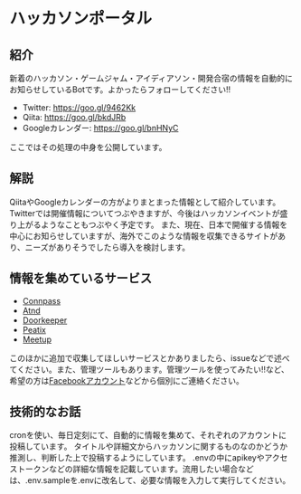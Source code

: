 # ハッカソンポータル

## 紹介

新着のハッカソン・ゲームジャム・アイディアソン・開発合宿の情報を自動的にお知らせしているBotです。よかったらフォローしてください!!

 * Twitter: https://goo.gl/9462Kk
 * Qiita: https://goo.gl/bkdJRb
 * Googleカレンダー: https://goo.gl/bnHNyC

ここではその処理の中身を公開しています。

## 解説

QiitaやGoogleカレンダーの方がよりまとまった情報として紹介しています。
Twitterでは開催情報についてつぶやきますが、今後はハッカソンイベントが盛り上がるようなこともつぶやく予定です。
また、現在、日本で開催する情報を中心にお知らせしていますが、海外でこのような情報を収集できるサイトがあり、ニーズがありそうでしたら導入を検討します。

## 情報を集めているサービス
 * [Connpass](https://connpass.com/)
 * [Atnd](https://atnd.org/)
 * [Doorkeeper](https://www.doorkeeper.jp/)
 * [Peatix](https://peatix.com/)
 * [Meetup](https://www.meetup.com/)

このほかに追加で収集してほしいサービスとかありましたら、issueなどで述べてください。また、管理ツールもあります。管理ツールを使ってみたい!!など、希望の方は[Facebookアカウント](https://www.facebook.com/taku.kobayashi.560)などから個別にご連絡ください。

## 技術的なお話
cronを使い、毎日定刻にて、自動的に情報を集めて、それぞれのアカウントに投稿しています。
タイトルや詳細文からハッカソンに関するものなのかどうか推測し、判断した上で投稿するようにしています。
.envの中にapikeyやアクセストークンなどの詳細な情報を記載しています。流用したい場合などは、.env.sampleを.envに改名して、必要な情報を入力して実行してください。